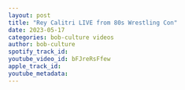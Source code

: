 ```yaml
---
layout: post
title: "Rey Calitri LIVE from 80s Wrestling Con"
date: 2023-05-17
categories: bob-culture videos
author: bob-culture
spotify_track_id: 
youtube_video_id: bFJreRsFfew
apple_track_id: 
youtube_metadata: 
---
```

